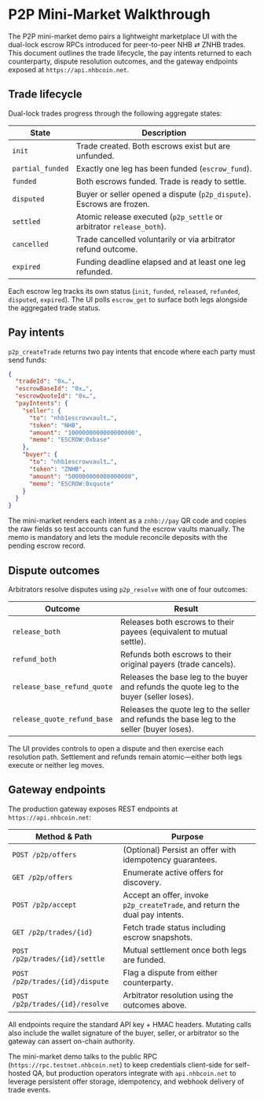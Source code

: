 # P2P Mini-Market Walkthrough

The P2P mini-market demo pairs a lightweight marketplace UI with the dual-lock
escrow RPCs introduced for peer-to-peer NHB ⇄ ZNHB trades. This document outlines
the trade lifecycle, the pay intents returned to each counterparty, dispute
resolution outcomes, and the gateway endpoints exposed at
`https://api.nhbcoin.net`.

## Trade lifecycle

Dual-lock trades progress through the following aggregate states:

| State | Description |
|-------|-------------|
| `init` | Trade created. Both escrows exist but are unfunded. |
| `partial_funded` | Exactly one leg has been funded (`escrow_fund`). |
| `funded` | Both escrows funded. Trade is ready to settle. |
| `disputed` | Buyer or seller opened a dispute (`p2p_dispute`). Escrows are frozen. |
| `settled` | Atomic release executed (`p2p_settle` or arbitrator `release_both`). |
| `cancelled` | Trade cancelled voluntarily or via arbitrator refund outcome. |
| `expired` | Funding deadline elapsed and at least one leg refunded. |

Each escrow leg tracks its own status (`init`, `funded`, `released`, `refunded`,
`disputed`, `expired`). The UI polls `escrow_get` to surface both legs alongside
the aggregated trade status.

## Pay intents

`p2p_createTrade` returns two pay intents that encode where each party must send
funds:

```json
{
  "tradeId": "0x…",
  "escrowBaseId": "0x…",
  "escrowQuoteId": "0x…",
  "payIntents": {
    "seller": {
      "to": "nhb1escrowvault…",
      "token": "NHB",
      "amount": "1000000000000000000",
      "memo": "ESCROW:0xbase"
    },
    "buyer": {
      "to": "nhb1escrowvault…",
      "token": "ZNHB",
      "amount": "500000000000000000",
      "memo": "ESCROW:0xquote"
    }
  }
}
```

The mini-market renders each intent as a `znhb://pay` QR code and copies the raw
fields so test accounts can fund the escrow vaults manually. The memo is mandatory
and lets the module reconcile deposits with the pending escrow record.

## Dispute outcomes

Arbitrators resolve disputes using `p2p_resolve` with one of four outcomes:

| Outcome | Result |
|---------|--------|
| `release_both` | Releases both escrows to their payees (equivalent to mutual settle). |
| `refund_both` | Refunds both escrows to their original payers (trade cancels). |
| `release_base_refund_quote` | Releases the base leg to the buyer and refunds the quote leg to the buyer (seller loses). |
| `release_quote_refund_base` | Releases the quote leg to the seller and refunds the base leg to the seller (buyer loses). |

The UI provides controls to open a dispute and then exercise each resolution path.
Settlement and refunds remain atomic—either both legs execute or neither leg
moves.

## Gateway endpoints

The production gateway exposes REST endpoints at `https://api.nhbcoin.net`:

| Method & Path | Purpose |
|---------------|---------|
| `POST /p2p/offers` | (Optional) Persist an offer with idempotency guarantees. |
| `GET /p2p/offers` | Enumerate active offers for discovery. |
| `POST /p2p/accept` | Accept an offer, invoke `p2p_createTrade`, and return the dual pay intents. |
| `GET /p2p/trades/{id}` | Fetch trade status including escrow snapshots. |
| `POST /p2p/trades/{id}/settle` | Mutual settlement once both legs are funded. |
| `POST /p2p/trades/{id}/dispute` | Flag a dispute from either counterparty. |
| `POST /p2p/trades/{id}/resolve` | Arbitrator resolution using the outcomes above. |

All endpoints require the standard API key + HMAC headers. Mutating calls also
include the wallet signature of the buyer, seller, or arbitrator so the gateway
can assert on-chain authority.

The mini-market demo talks to the public RPC (`https://rpc.testnet.nhbcoin.net`) to keep
credentials client-side for self-hosted QA, but production operators integrate
with `api.nhbcoin.net` to leverage persistent offer storage, idempotency, and
webhook delivery of trade events.
